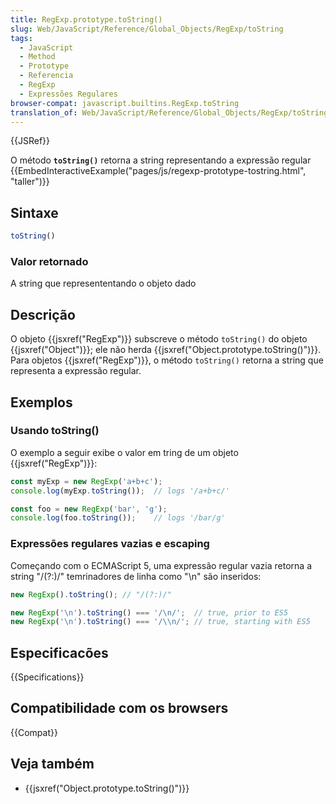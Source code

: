 ```yaml
---
title: RegExp.prototype.toString()
slug: Web/JavaScript/Reference/Global_Objects/RegExp/toString
tags:
  - JavaScript
  - Method
  - Prototype
  - Referencia
  - RegExp
  - Expressões Regulares
browser-compat: javascript.builtins.RegExp.toString
translation_of: Web/JavaScript/Reference/Global_Objects/RegExp/toString
---
```

{{JSRef}}

O método **`toString()`** retorna a string representando a expressão regular
{{EmbedInteractiveExample("pages/js/regexp-prototype-tostring.html", "taller")}}

## Sintaxe

```js
toString()
```

### Valor retornado

A string que represententando o objeto dado

## Descrição

O objeto {{jsxref("RegExp")}} subscreve o método `toString()` do objeto
{{jsxref("Object")}}; ele não herda {{jsxref("Object.prototype.toString()")}}. 
Para objetos {{jsxref("RegExp")}}, o método `toString()` retorna a string que 
representa a expressão regular.

## Exemplos

### Usando toString()

O exemplo a seguir exibe o valor em tring de um objeto {{jsxref("RegExp")}}: 

```js
const myExp = new RegExp('a+b+c');
console.log(myExp.toString());  // logs '/a+b+c/'

const foo = new RegExp('bar', 'g');
console.log(foo.toString());    // logs '/bar/g'
```

### Expressões regulares vazias e escaping

Começando com o ECMAScript 5, uma expressão regular vazia retorna a string "/(?:)/"
temrinadores de linha como "\n" são inseridos:

```js
new RegExp().toString(); // "/(?:)/"

new RegExp('\n').toString() === '/\n/';  // true, prior to ES5
new RegExp('\n').toString() === '/\\n/'; // true, starting with ES5
```

## Especificacões

{{Specifications}}

## Compatibilidade com os browsers

{{Compat}}

## Veja também

- {{jsxref("Object.prototype.toString()")}}
